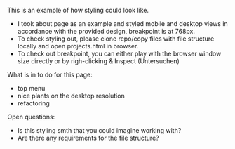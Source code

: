 This is an example of how styling could look like.

- I took about page as an example and styled mobile and desktop views in accordance with the provided design, breakpoint is at 768px.
- To check styling out, please clone repo/copy files with file structure locally and open projects.html in browser.
- To check out breakpoint, you can either play with the browser window size directly or by righ-clicking & Inspect (Untersuchen)


What is in to do for this page:
- top menu
- nice plants on the desktop resolution
- refactoring

Open questions:
- Is this styling smth that you could imagine working with?
- Are there any requirements for the file structure?
